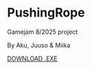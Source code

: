 # PushingRope
Gamejam 8/2025 project

By Aku, Juuso & Miika

[DOWNLOAD .EXE](https://github.com/MiikaVirpio/PushingRope/releases/download/1.0/PushingRope.exe)
